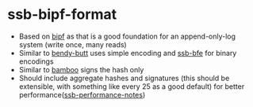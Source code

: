 # ssb-bipf-format

- Based on [bipf] as that is a good foundation for an append-only-log system (write once, many reads)
- Similar to [bendy-butt] uses simple encoding and [ssb-bfe] for binary encodings
- Similar to [bamboo] signs the hash only
- Should include aggregate hashes and signatures (this should be extensible, with something like every 25 as a good default) for better performance([ssb-performance-notes])

[bipf]: https://github.com/ssbc/bipf
[bamboo]: https://github.com/AljoschaMeyer/bamboo/
[bendy-butt]: https://github.com/ssb-ngi-pointer/bendy-butt-spec
[ssb-bfe]: https://github.com/ssb-ngi-pointer/ssb-bfe-spec
[ssb-performance-notes]: https://github.com/arj03/ssb-performance-notes

